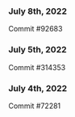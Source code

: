 ### July 8th, 2022

Commit #92683

### July 5th, 2022

Commit #314353


### July 4th, 2022

Commit #72281
